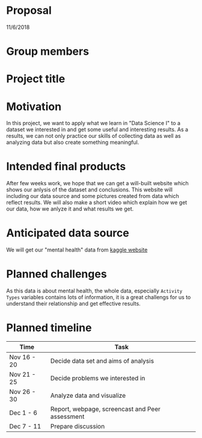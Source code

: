Proposal
================
11/6/2018

Group members
=============

Project title
=============

Motivation
==========

In this project, we want to apply what we learn in "Data Science I" to a dataset we interested in and get some useful and interesting results. As a results, we can not only practice our skills of collecting data as well as analyzing data but also create something meaningful.

Intended final products
=======================

After few weeks work, we hope that we can get a will-built website which shows our anlysis of the dataset and conclusions. This website will including our data source and some pictures created from data which reflect results. We will also make a short video which explain how we get our data, how we anlyze it and what results we get.

Anticipated data source
=======================

We will get our "mental health" data from [kaggle website](https://www.kaggle.com/osmi/mental-health-in-tech-survey/home)

Planned challenges
==================

As this data is about mental health, the whole data, especially `Activity Types` variables contains lots of information, it is a great challengs for us to understand their relationship and get effective results.

Planned timeline
================

| Time        | Task                                            |
|-------------|-------------------------------------------------|
| Nov 16 - 20 | Decide data set and aims of analysis            |
| Nov 21 - 25 | Decide problems we interested in                |
| Nov 26 - 30 | Analyze data and visualize                      |
| Dec 1 - 6   | Report, webpage, screencast and Peer assessment |
| Dec 7 - 11  | Prepare discussion                              |
